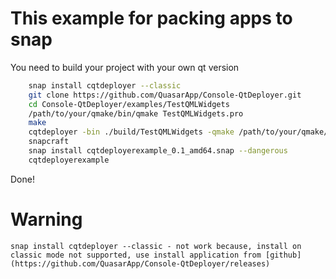 # This example for packing apps to snap 
 You need to build your project with your own qt version

```bash
    snap install cqtdeployer --classic
    git clone https://github.com/QuasarApp/Console-QtDeployer.git
    cd Console-QtDeployer/examples/TestQMLWidgets
    /path/to/your/qmake/bin/qmake TestQMLWidgets.pro
    make 
    cqtdeployer -bin ./build/TestQMLWidgets -qmake /path/to/your/qmake/bin/qmake -qmlDir ./ -targetDir ./distro
    snapcraft
    snap install cqtdeployerexample_0.1_amd64.snap --dangerous
    cqtdeployerexample
``` 
Done!


# Warning 
    snap install cqtdeployer --classic - not work because, install on classic mode not supported, use install application from [github](https://github.com/QuasarApp/Console-QtDeployer/releases)
